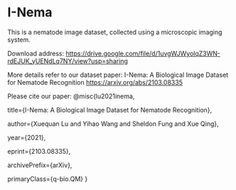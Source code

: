 # I-Nema

This is a nematode image dataset, collected using a microscopic imaging system.

Download address: https://drive.google.com/file/d/1uvgWJWyolqZ3WN-rdEJUK_yUENdLq7NY/view?usp=sharing


More details refer to our dataset paper: I-Nema: A Biological Image Dataset for Nematode Recognition
https://arxiv.org/abs/2103.08335


Please cite our paper:
@misc{lu2021inema,

title={I-Nema: A Biological Image Dataset for Nematode Recognition}, 

author={Xuequan Lu and Yihao Wang and Sheldon Fung and Xue Qing},

year={2021},

eprint={2103.08335},

archivePrefix={arXiv},

primaryClass={q-bio.QM}
}
